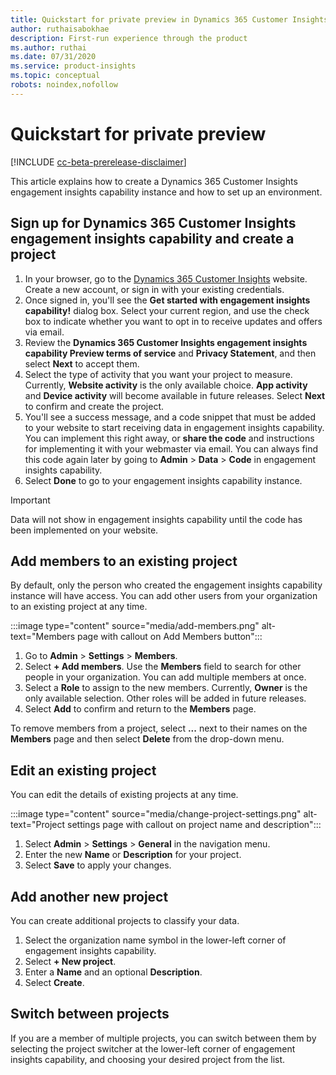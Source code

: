 ```yaml
---
title: Quickstart for private preview in Dynamics 365 Customer Insights engagement insights capability
author: ruthaisabokhae
description: First-run experience through the product
ms.author: ruthai
ms.date: 07/31/2020
ms.service: product-insights
ms.topic: conceptual
robots: noindex,nofollow
---
```


# Quickstart for private preview

[!INCLUDE [cc-beta-prerelease-disclaimer](includes/cc-beta-prerelease-disclaimer.md)]

This article explains how to create a Dynamics 365 Customer Insights engagement insights capability instance and how to set up an environment.

## Sign up for  Dynamics 365 Customer Insights engagement insights capability and create a project

1. In your browser, go to the [Dynamics 365 Customer Insights](https://pi.dynamics.com/) website. Create a new account, or sign in with your existing credentials.
2. Once signed in, you'll see the **Get started with engagement insights capability!** dialog box. Select your current region, and use the check box to indicate whether you want to opt in to receive updates and offers via email.
3. Review the **Dynamics 365 Customer Insights engagement insights capability Preview terms of service** and **Privacy Statement**, and then select **Next** to accept them.
4. Select the type of activity that you want your project to measure. Currently, **Website activity** is the only available choice. **App activity** and **Device activity** will become available in future releases. Select **Next** to confirm and create the project.
5. You'll see a success message, and a code snippet that must be added to your website to start receiving data in  engagement insights capability. You can implement this right away, or **share the code** and instructions for implementing it with your webmaster via email. You can always find this code again later by going to **Admin** > **Data** > **Code** in engagement insights capability.
6. Select **Done** to go to your engagement insights capability instance.

> [!IMPORTANT]
> Data will not show in engagement insights capability until the code has been implemented on your website.

## Add members to an existing project

By default, only the person who created the  engagement insights capability instance will have access. You can add other users from your organization to an existing project at any time.

:::image type="content" source="media/add-members.png" alt-text="Members page with callout on Add Members button":::

1. Go to **Admin** > **Settings** > **Members**.
2. Select **+ Add members**. Use the **Members** field to search for other people in your organization. You can add multiple members at once.
3. Select a **Role** to assign to the new members. Currently, **Owner** is the only available selection. Other roles will be added in future releases.
4. Select **Add** to confirm and return to the **Members** page.

To remove members from a project, select **...** next to their names on the **Members** page and then select **Delete** from the drop-down menu.

## Edit an existing project

You can edit the details of existing projects at any time.

:::image type="content" source="media/change-project-settings.png" alt-text="Project settings page with callout on project name and description":::

1. Select **Admin** > **Settings** > **General** in the navigation menu.
1. Enter the new **Name** or **Description** for your project.
1. Select **Save** to apply your changes.

## Add another new project

You can create additional projects to classify your data.

1. Select the organization name symbol in the lower-left corner of  engagement insights capability.
2. Select **+ New project**.
3. Enter a **Name** and an optional **Description**.
4. Select **Create**.

## Switch between projects

If you are a member of multiple projects, you can switch between them by selecting the project switcher at the lower-left corner of  engagement insights capability, and choosing your desired project from the list.
